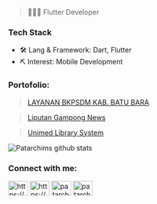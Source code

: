 > 👨🏻‍💻 Flutter Developer

### Tech Stack

- 🛠 Lang & Framework: Dart, Flutter
- ⛏ Interest: Mobile Development



<h3 align="left">Portofolio:</h3>

> [LAYANAN BKPSDM KAB. BATU BARA](https://play.google.com/store/apps/details?id=com.batubara.absensi_app)

> [Liputan Gampong News](https://play.google.com/store/apps/details?id=com.liputan_gampong_news.app)

> [Unimed Library System](https://play.google.com/store/apps/details?id=com.unimed.library_app)

![Patarchims github stats](https://github-readme-stats.vercel.app/api?username=patarchims&show_icons=true&theme=dracula&hide=stars,issues)



<h3 align="left">Connect with me:</h3>
<p align="left">
<a href="https://linkedin.com/in/patar-simbolon-007b94102/" target="blank"><img align="center" src="https://raw.githubusercontent.com/rahuldkjain/github-profile-readme-generator/master/src/images/icons/Social/linked-in-alt.svg" alt="https://www.linkedin.com/in/patar-simbolon-007b94102/" height="30" width="40" /></a>
<a href="https://www.youtube.com/channel/UCSQ8OfaRfmmrfE82Nj3ABvA" target="blank"><img align="center" src="https://raw.githubusercontent.com/rahuldkjain/github-profile-readme-generator/master/src/images/icons/Social/youtube.svg" alt="https://www.youtube.com/c/teachmedia-net" height="30" width="40" /></a>
<a href="https://fb.com/patarchims" target="blank"><img align="center" src="https://raw.githubusercontent.com/rahuldkjain/github-profile-readme-generator/master/src/images/icons/Social/facebook.svg" alt="patarchims" height="30" width="40" /></a>
<a href="https://instagram.com/patarchims" target="blank"><img align="center" src="https://raw.githubusercontent.com/rahuldkjain/github-profile-readme-generator/master/src/images/icons/Social/instagram.svg" alt="patarchims" height="30" width="40" /></a>
</p>


<!--
**patarchims/patarchims** is a ✨ _special_ ✨ repository because its `README.md` (this file) appears on your GitHub profile.

Here are some ideas to get you started:

- 🔭 I’m currently working on ...
- 🌱 I’m currently learning ...
- 👯 I’m looking to collaborate on ...
- 🤔 I’m looking for help with ...
- 💬 Ask me about ...
- 📫 How to reach me: ...
- 😄 Pronouns: ...
- ⚡ Fun fact: ...
-->
